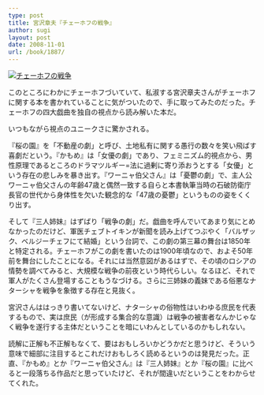 ```yaml
---
type: post
title: 宮沢章夫『チェーホフの戦争』
author: sugi
layout: post
date: 2008-11-01
url: /book/1887/
---
```

<a href="http://www.amazon.co.jp/exec/obidos/ASIN/4791762509/chezsugi-22/ref=nosim/" target="_blank" name="amazletlink"><img class="alignleft" src="http://ecx.images-amazon.com/images/I/41PMVPXK8PL._SL160_.jpg" alt="チェーホフの戦争" /></a>

このところにわかにチェーホフづいていて、私淑する宮沢章夫さんがチェーホフに関する本を書かれていることに気がついたので、手に取ってみたのだった。チェーホフの四大戯曲を独自の視点から読み解いた本だ。

いつもながら視点のユニークさに驚かされる。

『桜の園』を「不動産の劇」と呼び、土地私有に関する愚行の数々を笑い飛ばす喜劇だという。『かもめ』は「女優の劇」であり、フェミニズム的視点から、男性原理であるところのドラマツルギー=法に過剰に寄り添おうとする「女優」という存在の悲しみを暴き出す。『ワーニャ伯父さん』は「憂鬱の劇」で、主人公ワーニャ伯父さんの年齢47歳と偶然一致する自らと本書執筆当時の石破防衛庁長官の世代から身体性を欠いた観念的な「47歳の憂鬱」というものの姿をくくり出す。

そして『三人姉妹』はずばり「戦争の劇」だ。戯曲を呼んでいてあまり気にとめなかったのだけど、軍医チェブトイキンが新聞を読み上げてつぶやく「バルザック、ベルジーチェフにて結婚」という台詞で、この劇の第三幕の舞台は1850年と特定される。チェーホフがこの劇を書いたのは1900年頃なので、およそ50年前を舞台にしたことになる。それには当然意図があるはずで、その頃のロシアの情勢を調べてみると、大規模な戦争の前夜という時代らしい。なるほど、それで軍人がたくさん登場することもうなづける。さらに三姉妹の義妹である俗悪なナターシャを戦争を象徴する存在と見抜く。

宮沢さんははっきり書いてないけど、ナターシャの俗物性はいわゆる庶民を代表するもので、実は庶民（が形成する集合的な意識）は戦争の被害者なんかじゃなく戦争を遂行する主体だということを暗にいわんとしているのかもしれない。

読解に正解も不正解もなくて、要はおもしろいかどうかだと思うけど、そういう意味で細部に注目するとこれだけおもしろく読めるというのは発見だった。正直、『かもめ』とか『ワーニャ伯父さん』は『三人姉妹』とか『桜の園』に比べると一段落ちる作品だと思っていたけど、それが間違いだということをわからせてくれた。
